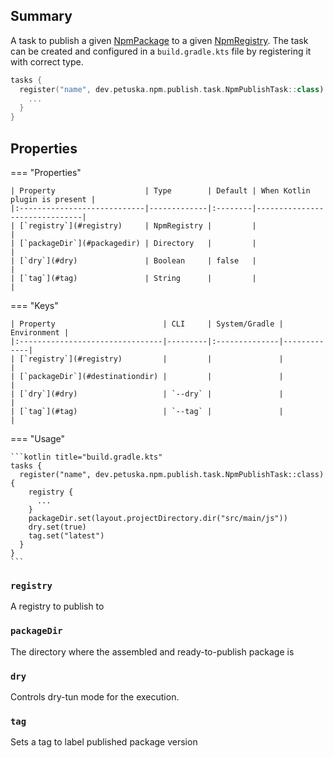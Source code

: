 ## Summary

A task to publish a given [NpmPackage](../configuration/package.md) to a
given [NpmRegistry](../configuration/registry.md).
The task can be created and configured in a `build.gradle.kts` file by registering it with correct type.

```kotlin title="build.gradle.kts"
tasks {
  register("name", dev.petuska.npm.publish.task.NpmPublishTask::class) {
    ...
  }
}
```

## Properties

=== "Properties"

    | Property                    | Type        | Default | When Kotlin plugin is present |
    |:----------------------------|-------------|:--------|-------------------------------|
    | [`registry`](#registry)     | NpmRegistry |         |                               |
    | [`packageDir`](#packagedir) | Directory   |         |                               |
    | [`dry`](#dry)               | Boolean     | false   |                               |
    | [`tag`](#tag)               | String      |         |                               |

=== "Keys"

    | Property                        | CLI     | System/Gradle | Environment |
    |:--------------------------------|---------|:--------------|-------------|
    | [`registry`](#registry)         |         |               |             |
    | [`packageDir`](#destinationdir) |         |               |             |
    | [`dry`](#dry)                   | `--dry` |               |             |
    | [`tag`](#tag)                   | `--tag` |               |             |

=== "Usage"

    ```kotlin title="build.gradle.kts"
    tasks {
      register("name", dev.petuska.npm.publish.task.NpmPublishTask::class) {
        registry {
          ...
        }
        packageDir.set(layout.projectDirectory.dir("src/main/js"))
        dry.set(true)
        tag.set("latest")
      }
    }
    ```

### `registry`

A registry to publish to

### `packageDir`

The directory where the assembled and ready-to-publish package is

### `dry`

Controls dry-tun mode for the execution.

### `tag`

Sets a tag to label published package version
